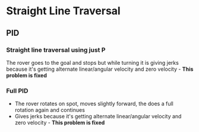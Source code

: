# Straight Line Traversal

## PID
### Straight line traversal using just P 

The rover goes to the goal and stops but while turning it is giving jerks because it's getting alternate linear/angular velocity and zero velocity - **This problem is fixed**

### Full PID

- The rover rotates on spot, moves slightly forward, the does a full rotation again and continues
- Gives jerks because it's getting alternate linear/angular velocity and zero velocity - **This problem is fixed**

